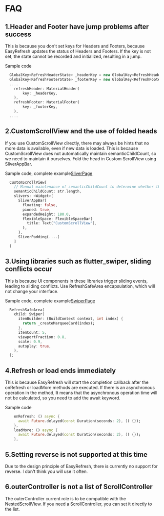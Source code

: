 # FAQ

## 1.Header and Footer have jump problems after success

This is because you don't set keys for Headers and Footers, because EasyRefresh updates the status of Headers and Footers.
If the key is not set, the state cannot be recorded and initialized, resulting in a jump.

Sample code
~~~dart
  GlobalKey<RefreshHeaderState> _headerKey = new GlobalKey<RefreshHeaderState>();
  GlobalKey<RefreshFooterState> _footerKey = new GlobalKey<RefreshFooterState>();
  ....
    refreshHeader: MaterialHeader(
        key: _headerKey,
    ),
    refreshFooter: MaterialFooter(
        key: _footerKey,
    ),
  ....
~~~

## 2.CustomScrollView and the use of folded heads

If you use CustomScrollView directly, there may always be hints that no more data is available, even if new data is loaded.
This is because CustomScrollView does not automatically maintain semanticChildCount, so we need to maintain it ourselves.
Fold the head in Custom ScrollView using SliverAppBar.

Sample code, complete example[SliverPage](https://github.com/xuelongqy/flutter_easyrefresh/blob/master/example/lib/page/sliver_page.dart)
~~~dart
  CustomScrollView(
    // Manual maintenance of semanticChildCount to determine whether there is no more data
    semanticChildCount: str.length,
    slivers: <Widget>[
      SliverAppBar(
        floating: false,
        pinned: true,
        expandedHeight: 180.0,
        flexibleSpace: FlexibleSpaceBar(
          title: Text("CustomScrollView"),
        ),
      ),
      SliverPadding(....)
    ]
  )
~~~

## 3.Using libraries such as flutter_swiper, sliding conflicts occur

This is because UI components in these libraries trigger sliding events, leading to sliding conflicts.
Use RefreshSafeArea encapsulation, which will not change your interface.

Sample code, complete example[SwiperPage](https://github.com/xuelongqy/flutter_easyrefresh/blob/master/example/lib/page/swiper_page.dart)
~~~dart
  RefreshSafeArea(
    child: Swiper(
      itemBuilder: (BuildContext context, int index) {
        return _createMarqueeCard(index);
      },
      itemCount: 5,
      viewportFraction: 0.8,
      scale: 0.9,
      autoplay: true,
    ),
  );
~~~

## 4.Refresh or load ends immediately

This is because EasyRefresh will start the completion callback after the onRefresh or loadMore methods are executed. If there is an asynchronous operation in the method,
It means that the asynchronous operation time will not be calculated, so you need to add the await keyword.

Sample code
~~~dart
    onRefresh: () async {
      await Future.delayed(const Duration(seconds: 2), () {});
    },
    loadMore: () async {
      await Future.delayed(const Duration(seconds: 2), () {});
    },
~~~

## 5.Setting reverse is not supported at this time

Due to the design principle of EasyRefresh, there is currently no support for reverse. I don't think you will use it often.

## 6.outerController is not a list of ScrollController

The outerController current role is to be compatible with the NestedScrollView. If you need a ScrollController, you can set it directly to the list.
